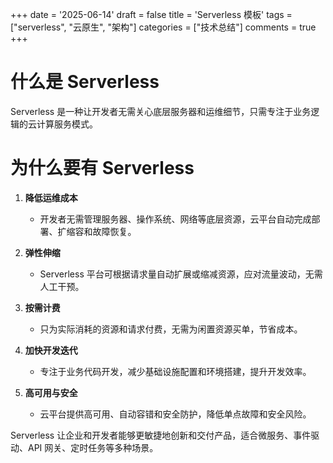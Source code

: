 +++
date = '2025-06-14'
draft = false
title = 'Serverless 模板'
tags = ["serverless", "云原生", "架构"]
categories = ["技术总结"]
comments = true
+++

# 什么是 **Serverless**
Serverless 是一种让开发者无需关心底层服务器和运维细节，只需专注于业务逻辑的云计算服务模式。

# 为什么要有 Serverless

1. **降低运维成本**
   - 开发者无需管理服务器、操作系统、网络等底层资源，云平台自动完成部署、扩缩容和故障恢复。

2. **弹性伸缩**
   - Serverless 平台可根据请求量自动扩展或缩减资源，应对流量波动，无需人工干预。

3. **按需计费**
   - 只为实际消耗的资源和请求付费，无需为闲置资源买单，节省成本。

4. **加快开发迭代**
   - 专注于业务代码开发，减少基础设施配置和环境搭建，提升开发效率。

5. **高可用与安全**
   - 云平台提供高可用、自动容错和安全防护，降低单点故障和安全风险。

Serverless 让企业和开发者能够更敏捷地创新和交付产品，适合微服务、事件驱动、API 网关、定时任务等多种场景。